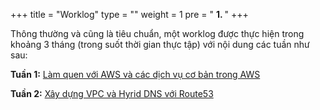 +++
title = "Worklog"
type = ""
weight = 1
pre = " <b> 1. </b> "
+++

Thông thường và cũng là tiêu chuẩn, một worklog được thực hiện trong khoảng 3 tháng (trong suốt thời gian thực tập) với nội dung các tuần như sau:

**Tuần 1:** [Làm quen với AWS và các dịch vụ cơ bản trong AWS](1.1-week1/)

**Tuần 2:** [Xây dựng VPC và Hyrid DNS với Route53](1.2-Week2/)